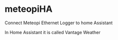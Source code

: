 # meteopiHA
Connect Meteopi Ethernet Logger to home Assistant

In Home Assistant it is called Vantage Weather
